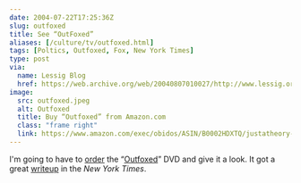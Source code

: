 ```yaml
--- 
date: 2004-07-22T17:25:36Z
slug: outfoxed
title: See “OutFoxed”
aliases: [/culture/tv/outfoxed.html]
tags: [Poltics, Outfoxed, Fox, New York Times]
type: post
via:
  name: Lessig Blog
  href: https://web.archive.org/web/20040807010027/http://www.lessig.org/blog/archives/002041.shtml
image:
  src: outfoxed.jpeg
  alt: Outfoxed
  title: Buy “Outfoxed” from Amazon.com
  class: "frame right"
  link: https://www.amazon.com/exec/obidos/ASIN/B0002HDXTQ/justatheory-20
---
```


I'm going to have to [order] the “[Outfoxed]” DVD and give it a look. It got a
great [writeup] in the *New York Times*.

  [order]: https://www.amazon.com/exec/obidos/ASIN/B0002HDXTQ/justatheory-20
    "Buy “Outfoxed” from Amazon.com"
  [Outfoxed]: https://en.wikipedia.org/wiki/Outfoxed "Wikpedia: “Outfoxed”"
  [writeup]: http://www.nytimes.com/2004/07/20/movies/20OUTF.html?ex=1247976000;en=9f285ca5c831ad9f;ei=5090;partner=rssuserland
  [Lessig Blog]: https://web.archive.org/web/20040807010027/http://www.lessig.org/blog/archives/002041.shtml
    "Lawrence Lessig's Blog"
